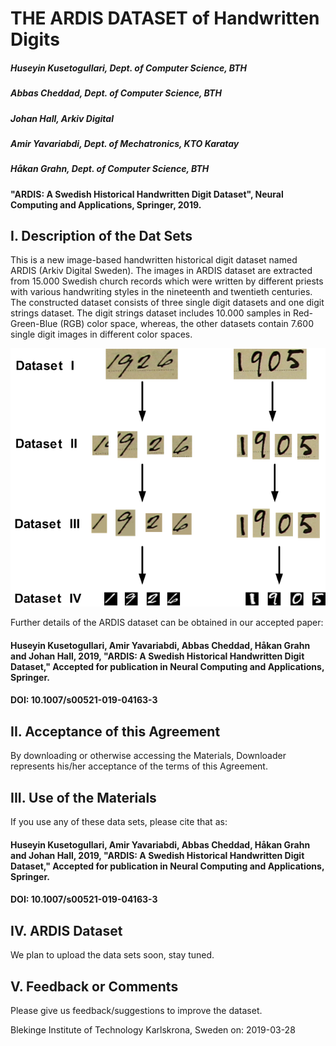 #                                                 THE ARDIS DATASET of Handwritten Digits

#####                                                Huseyin Kusetogullari, Dept. of Computer Science, BTH
#####                                                    Abbas Cheddad, Dept. of Computer Science, BTH
#####                                                      Johan Hall, Arkiv Digital
#####                                                    Amir Yavariabdi, Dept. of Mechatronics, KTO Karatay
#####                                                     Håkan Grahn, Dept. of Computer Science, BTH


#### "ARDIS: A Swedish Historical Handwritten Digit Dataset", Neural Computing and Applications, Springer, 2019.

## I. Description of the Dat Sets

This is a new image-based handwritten historical digit dataset named ARDIS (Arkiv Digital Sweden). The images in ARDIS dataset are extracted from 15.000 Swedish church records which were written by different priests with various handwriting styles in the nineteenth and twentieth centuries. The constructed dataset consists of three single digit datasets and one digit strings dataset. The digit strings dataset includes 10.000 samples in Red-Green-Blue (RGB) color space, whereas, the other datasets contain 7.600 single digit images in different color spaces.

![alt text](https://github.com/ARDISDataset/ARDIS/blob/master/Data-Ardis2.png)

Further details of the ARDIS dataset can be obtained in our accepted paper:
#### Huseyin Kusetogullari, Amir Yavariabdi, Abbas Cheddad, Håkan Grahn and Johan Hall, 2019, "ARDIS: A Swedish Historical Handwritten Digit Dataset," Accepted for publication in Neural Computing and Applications, Springer.
#### DOI: 10.1007/s00521-019-04163-3

## II.  Acceptance of this Agreement

By downloading or otherwise accessing the Materials, Downloader represents his/her acceptance of the terms of this Agreement.


## III. Use of the Materials

If you use any of these data sets, please cite that as:

#### Huseyin Kusetogullari, Amir Yavariabdi, Abbas Cheddad, Håkan Grahn and Johan Hall, 2019, "ARDIS: A Swedish Historical Handwritten Digit Dataset," Accepted for publication in Neural Computing and Applications, Springer.
#### DOI: 10.1007/s00521-019-04163-3


## IV. ARDIS Dataset
We plan to upload the data sets soon, stay tuned. 


## V. Feedback or Comments

Please give us feedback/suggestions to improve the dataset.


Blekinge Institute of Technology
Karlskrona, Sweden on: 2019-03-28
